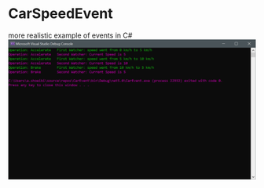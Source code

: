 # CarSpeedEvent
more realistic example of events in C#
![Car Event](https://github.com/ArminShoeibi/CarSpeedEvent/blob/master/CarEvent.png)
